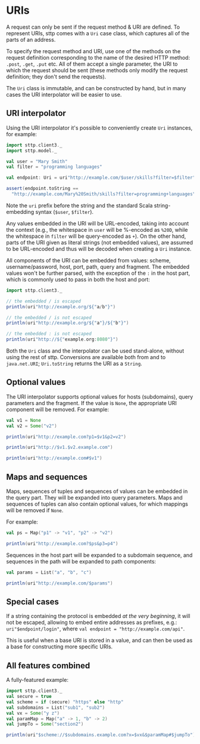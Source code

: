 # URIs

A request can only be sent if the request method & URI are defined. To represent URIs, sttp comes with a `Uri` case class, which captures all of the parts of an address.

To specify the request method and URI, use one of the methods on the request definition corresponding to the name of the desired HTTP method: `.post`, `.get`, `.put` etc. All of them accept a single parameter, the URI to which the request should be sent (these methods only modify the request definition; they don't send the requests).

The `Uri` class is immutable, and can be constructed by hand, but in many cases the URI interpolator will be easier to use.

## URI interpolator

Using the URI interpolator it's possible to conveniently create `Uri` instances, for example:

```scala mdoc:compile-only
import sttp.client3._
import sttp.model._

val user = "Mary Smith"
val filter = "programming languages"

val endpoint: Uri = uri"http://example.com/$user/skills?filter=$filter"

assert(endpoint.toString ==
  "http://example.com/Mary%20Smith/skills?filter=programming+languages")
```

Note the `uri` prefix before the string and the standard Scala string-embedding syntax (`$user`, `$filter`).

Any values embedded in the URI will be URL-encoded, taking into account the context (e.g., the whitespace in `user` will be %-encoded as `%20D`, while the whitespace in `filter` will be query-encoded as `+`). On the other hand, parts of the URI given as literal strings (not embedded values), are assumed to be URL-encoded and thus will be decoded when creating a `Uri` instance.

All components of the URI can be embedded from values: scheme, username/password, host, port, path, query and fragment. The embedded values won't be further parsed, with the exception of the `:` in the host part, which is commonly used to pass in both the host and port:

```scala mdoc
import sttp.client3._

// the embedded / is escaped
println(uri"http://example.org/${"a/b"}")

// the embedded / is not escaped
println(uri"http://example.org/${"a"}/${"b"}")

// the embedded : is not escaped
println(uri"http://${"example.org:8080"}")
```

Both the `Uri` class and the interpolator can be used stand-alone, without using the rest of sttp. Conversions are available both from and to `java.net.URI`; `Uri.toString` returns the URI as a `String`.

## Optional values

The URI interpolator supports optional values for hosts (subdomains), query parameters and the fragment. If the value is `None`, the appropriate URI component will be removed. For example:

```scala mdoc:silent
val v1 = None
val v2 = Some("v2")
```

```scala mdoc
println(uri"http://example.com?p1=$v1&p2=v2")

println(uri"http://$v1.$v2.example.com")

println(uri"http://example.com#$v1")
```                  

## Maps and sequences

Maps, sequences of tuples and sequences of values can be embedded in the query part. They will be expanded into query parameters. Maps and sequences of tuples can also contain optional values, for which mappings will be removed if `None`.

For example:

```scala mdoc:silent
val ps = Map("p1" -> "v1", "p2" -> "v2")
```

```scala mdoc
println(uri"http://example.com?$ps&p3=p4")
```

Sequences in the host part will be expanded to a subdomain sequence, and sequences in the path will be expanded to path components:

```scala mdoc:silent
val params = List("a", "b", "c")
```

```scala mdoc
println(uri"http://example.com/$params")
```        

## Special cases

If a string containing the protocol is embedded *at the very beginning*, it will not be escaped, allowing to embed entire addresses as prefixes, e.g.: `uri"$endpoint/login"`, where `val endpoint = "http://example.com/api"`.

This is useful when a base URI is stored in a value, and can then be used as a base for constructing more specific URIs.

## All features combined

A fully-featured example:

```scala mdoc:silent
import sttp.client3._
val secure = true
val scheme = if (secure) "https" else "http"
val subdomains = List("sub1", "sub2")
val vx = Some("y z")
val paramMap = Map("a" -> 1, "b" -> 2)
val jumpTo = Some("section2")
```
```scala mdoc
println(uri"$scheme://$subdomains.example.com?x=$vx&$paramMap#$jumpTo")
```
